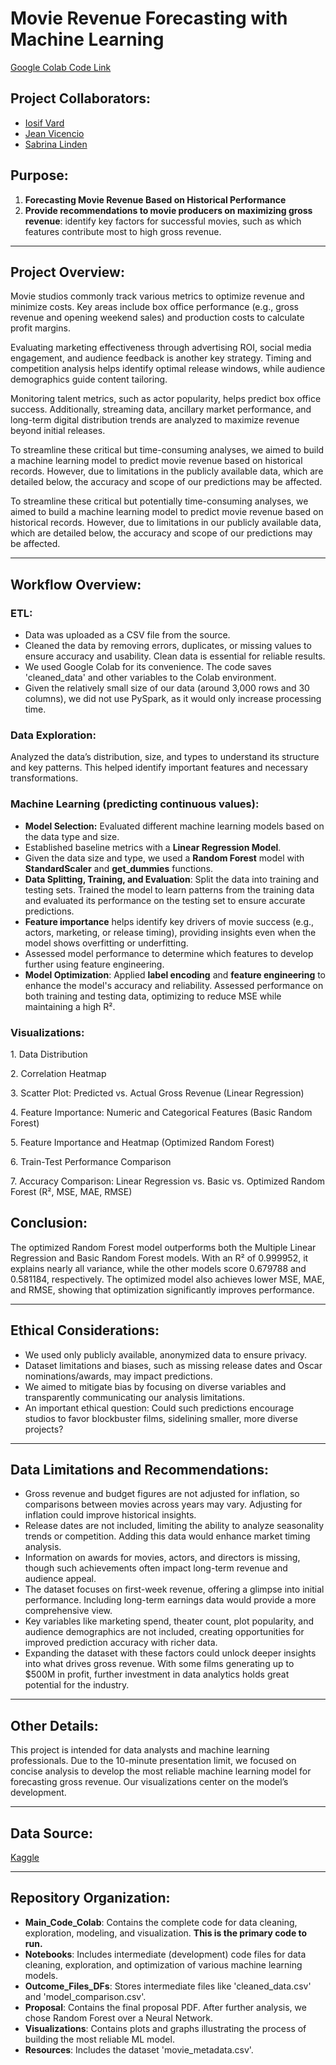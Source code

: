 # Movie Revenue Forecasting with Machine Learning
[Google Colab Code Link](https://colab.research.google.com/drive/1I7Sws_34FHaYJLogppJ_HwRKRuDm-KTl#scrollTo=WqzGjx7cRAX5)

## Project Collaborators:
* [Iosif Vard](https://github.com/IosifVard)
* [Jean Vicencio](https://github.com/jpvicencio)
* [Sabrina Linden](https://github.com/LegallyNotBlonde)


## Purpose: 
1. **Forecasting Movie Revenue Based on Historical Performance**
2. **Provide recommendations to movie producers on maximizing gross revenue**:
identify key factors for successful movies, such as which features contribute most to high gross revenue.

___

## Project Overview:

<p>Movie studios commonly track various metrics to optimize revenue and minimize costs. Key areas include box office performance (e.g., gross revenue and opening weekend sales) and production costs to calculate profit margins. 
<p>Evaluating marketing effectiveness through advertising ROI, social media engagement, and audience feedback is another key strategy. Timing and competition analysis helps identify optimal release windows, while audience demographics guide content tailoring. <p>Monitoring talent metrics, such as actor popularity, helps predict box office success. Additionally, streaming data, ancillary market performance, and long-term digital distribution trends are analyzed to maximize revenue beyond initial releases. 
<p>To streamline these critical but time-consuming analyses, we aimed to build a machine learning model to predict movie revenue based on historical records. However, due to limitations in the publicly available data, which are detailed below, the accuracy and scope of our predictions may be affected.

<p> To streamline these critical but potentially time-consuming analyses, we aimed to build a machine learning model to predict movie revenue based on historical records. However, due to limitations in our publicly available data, which are detailed below, the accuracy and scope of our predictions may be affected.

___

## Workflow Overview:

### ETL:
* Data was uploaded as a CSV file from the source.
* Cleaned the data by removing errors, duplicates, or missing values to ensure accuracy and usability. Clean data is essential for reliable results.
* We used Google Colab for its convenience. The code saves 'cleaned_data' and other variables to the Colab environment.
* Given the relatively small size of our data (around 3,000 rows and 30 columns), we did not use PySpark, as it would only increase processing time.

### Data Exploration:
Analyzed the data’s distribution, size, and types to understand its structure and key patterns. This helped identify important features and necessary transformations.

### Machine Learning (predicting continuous values):
* **Model Selection:** Evaluated different machine learning models based on the data type and size.
* Established baseline metrics with a **Linear Regression Model**.
* Given the data size and type, we used a **Random Forest** model with **StandardScaler** and **get_dummies** functions.
* **Data Splitting, Training, and Evaluation**: Split the data into training and testing sets. Trained the model to learn patterns from the training data and evaluated its performance on the testing set to ensure accurate predictions.
* **Feature importance** helps identify key drivers of movie success (e.g., actors, marketing, or release timing), providing insights even when the model shows overfitting or underfitting.
* Assessed model performance to determine which features to develop further using feature engineering.
* **Model Optimization**: Applied **label encoding** and **feature engineering** to enhance the model's accuracy and reliability. Assessed performance on both training and testing data, optimizing to reduce MSE while maintaining a high R².

### Visualizations:
<p> 1. Data Distribution
<p> 2. Correlation Heatmap
<p> 3. Scatter Plot: Predicted vs. Actual Gross Revenue (Linear Regression)
<p> 4. Feature Importance: Numeric and Categorical Features (Basic Random Forest)
<p> 5. Feature Importance and Heatmap (Optimized Random Forest)
<p> 6. Train-Test Performance Comparison
<p> 7. Accuracy Comparison: Linear Regression vs. Basic vs. Optimized Random Forest (R², MSE, MAE, RMSE)

## Conclusion:

The optimized Random Forest model outperforms both the Multiple Linear Regression and Basic Random Forest models. With an R² of 0.999952, it explains nearly all variance, while the other models score 0.679788 and 0.581184, respectively. The optimized model also achieves lower MSE, MAE, and RMSE, showing that optimization significantly improves performance.
___

## Ethical Considerations:
* We used only publicly available, anonymized data to ensure privacy.
* Dataset limitations and biases, such as missing release dates and Oscar nominations/awards, may impact predictions.
* We aimed to mitigate bias by focusing on diverse variables and transparently communicating our analysis limitations.
* An important ethical question: Could such predictions encourage studios to favor blockbuster films, sidelining smaller, more diverse projects?

___

## Data Limitations and Recommendations:

* Gross revenue and budget figures are not adjusted for inflation, so comparisons between movies across years may vary. Adjusting for inflation could improve historical insights.
* Release dates are not included, limiting the ability to analyze seasonality trends or competition. Adding this data would enhance market timing analysis.
* Information on awards for movies, actors, and directors is missing, though such achievements often impact long-term revenue and audience appeal.
* The dataset focuses on first-week revenue, offering a glimpse into initial performance. Including long-term earnings data would provide a more comprehensive view.
* Key variables like marketing spend, theater count, plot popularity, and audience demographics are not included, creating opportunities for improved prediction accuracy with richer data.
* Expanding the dataset with these factors could unlock deeper insights into what drives gross revenue. With some films generating up to $500M in profit, further investment in data analytics holds great potential for the industry.

___

## Other Details:
This project is intended for data analysts and machine learning professionals. Due to the 10-minute presentation limit, we focused on concise analysis to develop the most reliable machine learning model for forecasting gross revenue. Our visualizations center on the model’s development.

___

## Data Source:
[Kaggle](https://www.kaggle.com/datasets/carolzhangdc/imdb-5000-movie-dataset)

___

## Repository Organization:
* **Main_Code_Colab**: Contains the complete code for data cleaning, exploration, modeling, and visualization. **This is the primary code to run.**
* **Notebooks**: Includes intermediate (development) code files for data cleaning, exploration, and optimization of various machine learning models.
* **Outcome_Files_DFs**: Stores intermediate files like 'cleaned_data.csv' and 'model_comparison.csv'.
* **Proposal**: Contains the final proposal PDF. After further analysis, we chose Random Forest over a Neural Network.
* **Visualizations**: Contains plots and graphs illustrating the process of building the most reliable ML model.
* **Resources**: Includes the dataset 'movie_metadata.csv'.
